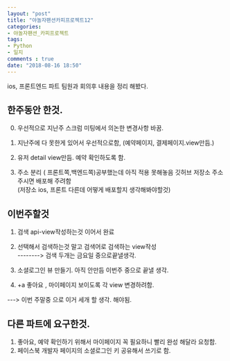 ```yaml
---
layout: "post"
title: "야놀자팬션카피프로젝트12"    
categories:  
- 야놀자팬션_카피프로젝트      
tags:  
- Python    
- 일지       
comments : true    
date: "2018-08-16 18:50"  
---    
```


ios, 프론트엔드 파트 팀원과 회의후 내용을 정리 해봤다.  

## 한주동안 한것.
0. 우선적으로 지난주 스크럼 미팅에서 의논한 변경사항 바꿈. 

1. 지난주에 다 못한게 있어서 우선적으로함,
    (예약페이지, 결제페이지.view만듬.)

2. 유저 detail view만듬. 예약 확인하도록 함.

3. 주소 분리 ( 프론트쪽,백엔드쪽)공부했는데 아직 적용 못해놓음 
  깃허브 저장소 주소 주시면 배포해 주려함    
  (저장소 ios, 프론트 다른데 어떻게 배포할지  생각해봐야할것)



## 이번주할것   
1. 검색 api-view작성하는것 이어서 완료     
2. 선택해서 검색하는것 말고 검색어로 검색하는 view작성   
   --------> 검색 두개는 금요일 중으로끝낼생각. 
3. 소셜로그인 뷰  만들기. 아직 안만듬 이번주 중으로 끝낼 생각.   

4. +a 좋아요 , 마이페이지 보이도록 각 view 변경하려함.    

---> 이번 주말중 으로 이거 세개 할 생각. 해야됨.



## 다른 파트에 요구한것.   

1. 좋아요, 예약 확인하기 위해서 마이페이지  꼭 필요하니 빨리 완성 해달라 요청함.   
2. 페이스북 개발자 페이지의 소셜로그인 키 공유해서 쓰기로 함.   
  


    
    
